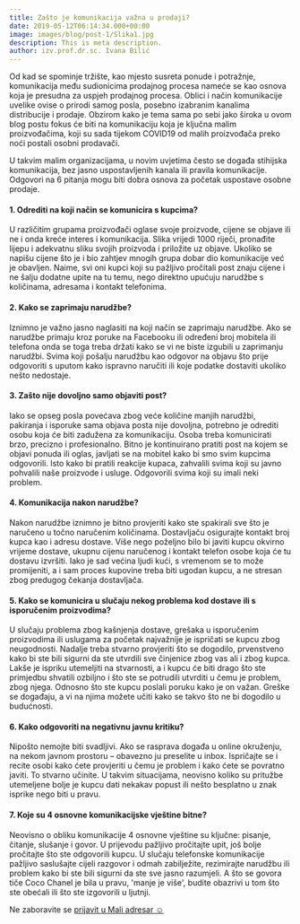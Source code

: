 ```yaml
---
title: Zašto je komunikacija važna u prodaji?
date: 2019-05-12T06:14:34.000+00:00
image: images/blog/post-1/Slika1.jpg
description: This is meta description.
author: izv.prof.dr.sc. Ivana Bilić
---
```


  
Od kad se spominje tržište, kao mjesto susreta ponude i potražnje, komunikacija među sudionicima prodajnog procesa nameće se kao osnova koja je presudna za uspjeh prodajnog procesa. Oblici i način komunikacije uvelike ovise o prirodi samog posla, posebno izabranim kanalima distribucije i prodaje. Obzirom kako je tema sama po sebi jako široka u ovom blog postu fokus će biti na komunikaciju koja je ključna malim proizvođačima, koji su sada tijekom COVID19 od malih proizvođača preko noći postali osobni prodavači.

U takvim malim organizacijama, u novim uvjetima često se događa stihijska komunikacija, bez jasno uspostavljenih kanala ili pravila komunikacije. Odgovori na 6 pitanja mogu biti dobra osnova za početak uspostave osobne prodaje.  
  
#### 1. Odrediti na koji način se komunicira s kupcima?

U različitim grupama proizvođači oglase svoje proizvode, cijene se objave ili ne i onda kreće interes i komunikacija. Slika vrijedi 1000 riječi, pronađite lijepu i adekvatnu sliku svojih proizvoda i priložite uz objave. Ukoliko se napišu cijene što je i bio zahtjev mnogih grupa dobar dio komunikacije već je obavljen. Naime, svi oni kupci koji su pažljivo pročitali post znaju cijene i ne šalju dodatne upite na tu temu, nego direktno upućuju narudžbe s količinama, adresama i kontakt telefonima.  
  
#### 2. Kako se zaprimaju narudžbe?

Iznimno je važno jasno naglasiti na koji način se zaprimaju narudžbe. Ako se narudžbe primaju kroz poruke na Facebooku ili određeni broj mobitela ili telefona onda se toga treba držati kako se vi ne biste izgubili u zaprimanju narudžbi. Svima koji pošalju narudžbu kao odgovor na objavu što prije odgovoriti s uputom kako ispravno naručiti ili koje podatke dostaviti ukoliko nešto nedostaje.  
  
#### 3. Zašto nije dovoljno samo objaviti post?

Iako se opseg posla povećava zbog veće količine manjih narudžbi, pakiranja i isporuke sama objava posta nije dovoljna, potrebno je odrediti osobu koja će biti zadužena za komunikaciju. Osoba treba komunicirati brzo, precizno i profesionalno. Bitno je kontinuirano pratiti post na kojem se objavi ponuda ili oglas, javljati se na mobitel kako bi smo svim kupcima odgovorili. Isto kako bi pratili reakcije kupaca, zahvalili svima koji su javno pohvalili naše proizvode i usluge. Odgovorili svima koji su imali neki problem.  
  
#### 4. Komunikacija nakon narudžbe?

Nakon narudžbe iznimno je bitno provjeriti kako ste spakirali sve što je naručeno u točno naručenim količinama. Dostavljaču osigurajte kontakt broj kupca kao i adresu dostave. Više nego poželjno bilo bi javiti kupcu okvirno vrijeme dostave, ukupnu cijenu naručenog i kontakt telefon osobe koja će tu dostavu izvršiti. Iako je sad većina ljudi kući, s vremenom se to može promijeniti, a i sam proces kupovine treba biti ugodan kupcu, a ne stresan zbog predugog čekanja dostavljača.  
  
#### 5. Kako se komunicira u slučaju nekog problema kod dostave ili s isporučenim proizvodima?

U slučaju problema zbog kašnjenja dostave, grešaka u isporučenim proizvodima ili uslugama za početak najvažnije je ispričati se kupcu zbog neugodnosti. Nadalje treba stvarno provjeriti što se dogodilo, prvenstveno kako bi ste bili sigurni da ste utvrdili sve činjenice zbog vas ali i zbog kupca. Lakše je ispriku utemeljiti na stvarnosti, a i kupcu će biti drago što ste primjedbu shvatili ozbiljno i što ste se potrudili utvrditi u čemu je problem, zbog njega. Odnosno što ste kupcu poslali poruku kako je on važan. Greške se događaju, a vi na njima možete učiti kako se takvo što ne bi dogodilo u budućnosti. 

#### 6. Kako odgovoriti na negativnu javnu kritiku?

Nipošto nemojte biti svadljivi. Ako se rasprava događa u online okruženju, na nekom javnom prostoru – obavezno ju preselite u inbox. Ispričajte se i recite osobi kako ćete provjeriti u čemu je problem i kako ćete se povratno javiti. To stvarno učinite. U takvim situacijama, neovisno koliko su pritužbe utemeljene bolje je kupcu dati nekakav popust ili nešto besplatno u znak isprike nego biti u pravu. 

#### 7. Koje su 4 osnovne komunikacijske vještine bitne?

Neovisno o obliku komunikacije 4 osnovne vještine su ključne: pisanje, čitanje, slušanje i govor. U prijevodu pažljivo pročitajte upit, još bolje pročitajte što ste odgovorili kupcu. U slučaju telefonske komunikacije pažljivo saslušajte cijeli razgovor i odmah zabilježite, rezimirajte narudžbu ili problem kako bi ste bili sigurni da ste sve jasno razumjeli. A što se govora tiče Coco Chanel je bila u pravu, 'manje je više', budite obazrivi u tom što ste obećali ili što ste izgovorili u ljutnji.

Ne zaboravite se [prijavit u Mali adresar ☺](https://docs.google.com/forms/d/e/1FAIpQLSecyaHraGkQYNT4cnhrZMAafO4ONpsAO3G4UswzqPflMBOfFw/viewform?fbclid=IwAR1tMD0rcmAUkTtjFftoPk3ZHt9Ejo3rAmbDsq6yWOsSYXP-tB8e_HiRVaM)
